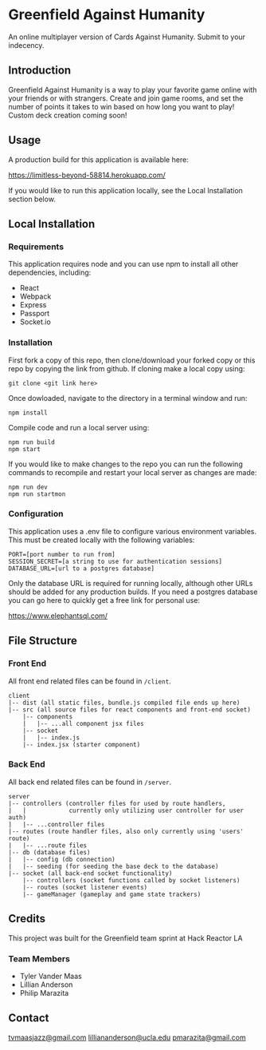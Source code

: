 # Greenfield Against Humanity

An online multiplayer version of Cards Against Humanity.  Submit to your indecency.

## Introduction

Greenfield Against Humanity is a way to play your favorite game online with your friends or with strangers.  Create and join game rooms, and set the number of points it takes to win based on how long you want to play!  Custom deck creation coming soon!

## Usage

A production build for this application is available here:

https://limitless-beyond-58814.herokuapp.com/

If you would like to run this application locally, see the Local Installation section below.

## Local Installation

### Requirements

This application requires node and you can use npm to install all other dependencies, including:
- React
- Webpack
- Express
- Passport
- Socket.io

### Installation

First fork a copy of this repo, then clone/download your forked copy or this repo by copying the link from github.  If cloning make a local copy using:

```git clone <git link here>```

Once dowloaded, navigate to the directory in a terminal window and run:

```
npm install
```

Compile code and run a local server using:

```
npm run build
npm start
```

If you would like to make changes to the repo you can run the following commands to recompile and restart your local server as changes are made:

```
npm run dev
npm run startmon
```

### Configuration

This application uses a .env file to configure various environment variables.  This must be created locally with the following variables:

```
PORT=[port number to run from]
SESSION_SECRET=[a string to use for authentication sessions]
DATABASE_URL=[url to a postgres database]
```

Only the database URL is required for running locally, although other URLs should be added for any production builds.  If you need a postgres database you can go here to quickly get a free link for personal use:

https://www.elephantsql.com/

## File Structure

### Front End

All front end related files can be found in `/client`. 

```
client
|-- dist (all static files, bundle.js compiled file ends up here)
|-- src (all source files for react components and front-end socket)
    |-- components
    |   |-- ...all component jsx files
    |-- socket
    |   |-- index.js
    |-- index.jsx (starter component)
```

### Back End

All back end related files can be found in `/server`.

```
server
|-- controllers (controller files for used by route handlers, 
|   |            currently only utilizing user controller for user auth)
|   |-- ...controller files
|-- routes (route handler files, also only currently using 'users' route)
|   |-- ...route files
|-- db (database files)
|   |-- config (db connection)
|   |-- seeding (for seeding the base deck to the database)
|-- socket (all back-end socket functionality)
    |-- controllers (socket functions called by socket listeners)
    |-- routes (socket listener events)
    |-- gameManager (gameplay and game state trackers)
```

## Credits

This project was built for the Greenfield team sprint at Hack Reactor LA

### Team Members

- Tyler Vander Maas
- Lillian Anderson
- Philip Marazita

## Contact

tvmaasjazz@gmail.com
lilliananderson@ucla.edu
pmarazita@gmail.com